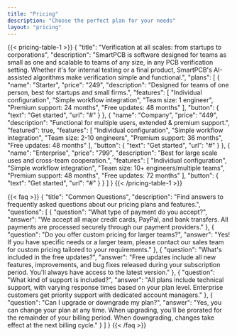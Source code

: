 ```yaml
---
title: "Pricing"
description: "Choose the perfect plan for your needs"
layout: "pricing"
---
```


{{< pricing-table-1 >}}
{
    "title": "Verification at all scales: from startups to corporations",
    "description": "SmartPCB is software designed for teams as small as one and scalable to teams of any size, in any PCB verification setting. Whether it's for internal testing or a final product, SmartPCB's AI-assisted algorithms make verification simple and functional.",
    "plans": [
        {
            "name": "Starter",
            "price": "249",
            "description": "Designed for teams of one person, best for startups and small firms.",
            "features": [
                "Individual configuration",
                "Simple workflow integration",
                "Team size: 1 engineer",
                "Premium support: 24 months",
                "Free updates: 48 months"
            ],
            "button": {
                "text": "Get started",
                "url": "#"
            }
        },
        {
            "name": "Company",
            "price": "449",
            "description": "Functional for multiple users, extended & premium support.",
            "featured": true,
            "features": [
                "Individual configuration",
                "Simple workflow integration",
                "Team size: 2-10 engineers",
                "Premium support: 36 months",
                "Free updates: 48 months"
            ],
            "button": {
                "text": "Get started",
                "url": "#"
            }
        },
        {
            "name": "Enterprise",
            "price": "799",
            "description": "Best for large scale uses and cross-team cooperation.",
            "features": [
                "Individual configuration",
                "Simple workflow integration",
                "Team size: 10+ engineers/multiple teams",
                "Premium support: 48 months",
                "Free updates: 72 months"
            ],
            "button": {
                "text": "Get started",
                "url": "#"
            }
        }
    ]
}
{{< /pricing-table-1 >}}

<div class="mt-16"></div>

{{< faq >}}
{
    "title": "Common Questions",
    "description": "Find answers to frequently asked questions about our pricing plans and features.",
    "questions": [
        {
            "question": "What type of payment do you accept?",
            "answer": "We accept all major credit cards, PayPal, and bank transfers. All payments are processed securely through our payment providers."
        },
        {
            "question": "Do you offer custom pricing for larger teams?",
            "answer": "Yes! If you have specific needs or a larger team, please contact our sales team for custom pricing tailored to your requirements."
        },
        {
            "question": "What's included in the free updates?",
            "answer": "Free updates include all new features, improvements, and bug fixes released during your subscription period. You'll always have access to the latest version."
        },
        {
            "question": "What kind of support is included?",
            "answer": "All plans include technical support, with varying response times based on your plan level. Enterprise customers get priority support with dedicated account managers."
        },
        {
            "question": "Can I upgrade or downgrade my plan?",
            "answer": "Yes, you can change your plan at any time. When upgrading, you'll be prorated for the remainder of your billing period. When downgrading, changes take effect at the next billing cycle."
        }
    ]
}
{{< /faq >}}
